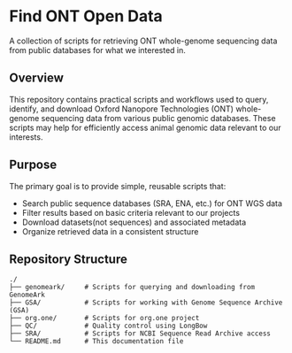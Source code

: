 # Find ONT Open Data

A collection of scripts for retrieving ONT whole-genome sequencing data from public databases for what we interested in.

## Overview

This repository contains practical scripts and workflows used to query, identify, and download Oxford Nanopore Technologies (ONT) whole-genome sequencing data from various public genomic databases. These scripts may help for efficiently access animal genomic data relevant to our interests.

## Purpose

The primary goal is to provide simple, reusable scripts that:
- Search public sequence databases (SRA, ENA, etc.) for ONT WGS data
- Filter results based on basic criteria relevant to our projects
- Download datasets(not sequences) and associated metadata
- Organize retrieved data in a consistent structure

## Repository Structure
```plaintext
./
├── genomeark/     # Scripts for querying and downloading from GenomeArk
├── GSA/           # Scripts for working with Genome Sequence Archive (GSA)
├── org.one/       # Scripts for org.one project
├── QC/            # Quality control using LongBow
├── SRA/           # Scripts for NCBI Sequence Read Archive access
└── README.md      # This documentation file
```

